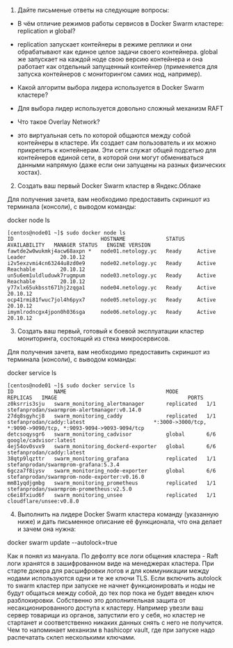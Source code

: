 1. Дайте письменые ответы на следующие вопросы:

- В чём отличие режимов работы сервисов в Docker Swarm кластере: replication и global?
* replication запускает контейнеры в режиме реплики и они обрабатывают как единое целое задачи своего контейнера. global же запускает на каждой ноде свою версию контейнера и она работает как отдельный запущенный контейнер (применяется для запуска контейнеров с мониторингом самих нод, например).
- Какой алгоритм выбора лидера используется в Docker Swarm кластере?
* Для выбора лидер используется довольно сложный механизм RAFT
- Что такое Overlay Network?
* это виртуальная сеть по которой общаются между собой контейнеры в кластере. Их создает сам пользователь и их можно прикрепить к контейнерам. Эти сети служат общей подсетью для контейнеров единой сети, в которой они могут обмениваться данными напрямую (даже если они запущены на разных физических хостах).

2. Создать ваш первый Docker Swarm кластер в Яндекс.Облаке

Для получения зачета, вам необходимо предоставить скриншот из терминала (консоли), с выводом команды:

docker node ls

```
[centos@node01 ~]$ sudo docker node ls
ID                            HOSTNAME             STATUS    AVAILABILITY   MANAGER STATUS   ENGINE VERSION
fawtde2w0wukmkj4acw68axpn *   node01.netology.yc   Ready     Active         Leader           20.10.12
i2v5exzvmi4cn63244u8zd0e9     node02.netology.yc   Ready     Active         Reachable        20.10.12
un5u6em1uldluduwk7rugmpum     node03.netology.yc   Ready     Active         Reachable        20.10.12
y77xlx65ukbsst671hj2zqga1     node04.netology.yc   Ready     Active                          20.10.12
ocp41rmi81fwuc7jol4h6pyx7     node05.netology.yc   Ready     Active                          20.10.12
imymlrodncgx4jpon0h036sga     node06.netology.yc   Ready     Active                          20.10.12
```

3. Создать ваш первый, готовый к боевой эксплуатации кластер мониторинга, состоящий из стека микросервисов.

Для получения зачета, вам необходимо предоставить скриншот из терминала (консоли), с выводом команды:

docker service ls

```
[centos@node01 ~]$ sudo docker service ls
ID             NAME                                MODE         REPLICAS   IMAGE                                          PORTS
z0ksrris3sju   swarm_monitoring_alertmanager       replicated   1/1        stefanprodan/swarmprom-alertmanager:v0.14.0
27dq8sgyhcj8   swarm_monitoring_caddy              replicated   1/1        stefanprodan/caddy:latest                      *:3000->3000/tcp, *:9090->9090/tcp, *:9093-9094->9093-9094/tcp
detcsoqysgr6   swarm_monitoring_cadvisor           global       6/6        google/cadvisor:latest
4ej54ov0svx9   swarm_monitoring_dockerd-exporter   global       6/6        stefanprodan/caddy:latest
38qtp9lqzttr   swarm_monitoring_grafana            replicated   1/1        stefanprodan/swarmprom-grafana:5.3.4
6gcza7f8iysv   swarm_monitoring_node-exporter      global       6/6        stefanprodan/swarmprom-node-exporter:v0.16.0
mm81yqdjgmbg   swarm_monitoring_prometheus         replicated   1/1        stefanprodan/swarmprom-prometheus:v2.5.0
c6ei8fxiud6f   swarm_monitoring_unsee              replicated   1/1        cloudflare/unsee:v0.8.0
```

4. Выполнить на лидере Docker Swarm кластера команду (указанную ниже) и дать письменное описание её функционала, что она делает и зачем она нужна:

docker swarm update --autolock=true

Как я понял из мануала. По дефолту все логи общения кластера - Raft логи хранятся в зашифрованном виде на менеджерах кластера.
При старте докера для расшифровки логов и для коммуникации между нодами используются одни и те же ключи TLS. 
Если включить autolock то swarm кластер при запуске не начнет функционировать и ноды не будут общаться между собой, до тех пор пока не будет введен ключ разблокировки.
Собственно это дополнительная защита от несакционированного доступа к кластеру. Например увезли ваш сервер товарищи из органов, запустили его у себя, но кластер не стартанет и соответственно никаких данных снять с него не получится. 
Чем то напоминает механизм в hashicopr vault, где при запуске надо распечатать склеп несколькими ключами.